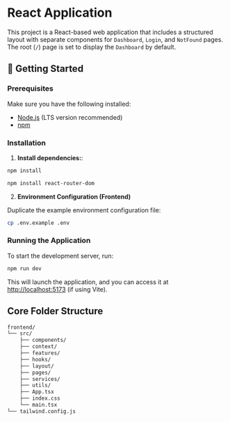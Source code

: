 # React Application

This project is a React-based web application that includes a structured layout with separate components for `Dashboard`, `Login`, and `NotFound` pages. The root (`/`) page is set to display the `Dashboard` by default.

## 🚀 Getting Started

### Prerequisites

Make sure you have the following installed:

- [Node.js](https://nodejs.org/) (LTS version recommended)
- [npm](https://www.npmjs.com/)

### Installation

1. **Install dependencies:**:

```bash
npm install
```

```bash
npm install react-router-dom
```

2. **Environment Configuration (Frontend)**

Duplicate the example environment configuration file:

```bash
cp .env.example .env
```

### Running the Application

To start the development server, run:

```bash
npm run dev
```

This will launch the application, and you can access it at [http://localhost:5173](http://localhost:5173) (if using Vite).

## Core Folder Structure

```bash
frontend/
└── src/
    ├── components/
    ├── context/
    ├── features/
    ├── hooks/
    ├── layout/
    ├── pages/
    ├── services/
    ├── utils/
    ├── App.tsx
    ├── index.css
    └── main.tsx
└── tailwind.config.js
```

